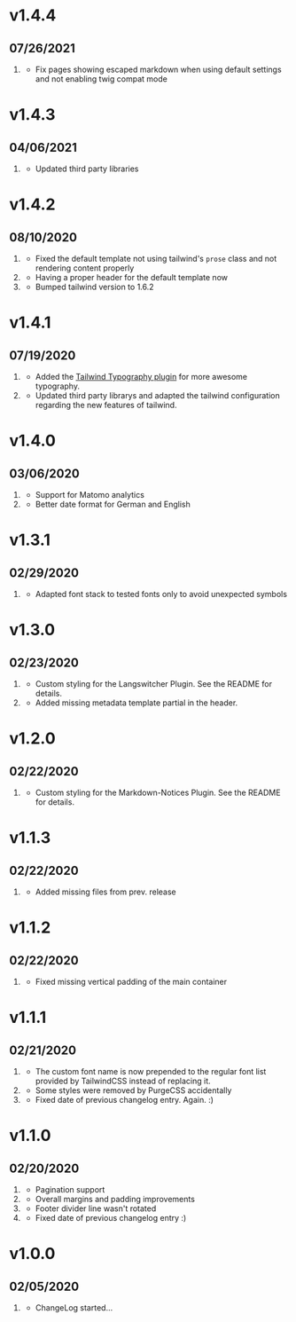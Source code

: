 # v1.4.4
##  07/26/2021

1. [](#bugfix)
    * Fix pages showing escaped markdown when using default settings and not enabling twig compat mode

# v1.4.3
##  04/06/2021

1. [](#improved)
    * Updated third party libraries
    
# v1.4.2
##  08/10/2020

1. [](#bugfix)
    * Fixed the default template not using tailwind's `prose` class and not rendering content properly
1. [](#improved)
    * Having a proper header for the default template now
1. [](#improved)
    * Bumped tailwind version to 1.6.2

# v1.4.1
##  07/19/2020

1. [](#new)
    * Added the [Tailwind Typography plugin](https://tailwindcss.com/docs/typography-plugin/) for more awesome typography.
1. [](#improved)
    * Updated third party librarys and adapted the tailwind configuration regarding the new features of tailwind.
  
# v1.4.0
##  03/06/2020

1. [](#new)
    * Support for Matomo analytics
1. [](#improved)
    * Better date format for German and English

# v1.3.1
##  02/29/2020

1. [](#improved)
    * Adapted font stack to tested fonts only to avoid unexpected symbols

# v1.3.0
##  02/23/2020

1. [](#new)
    * Custom styling for the Langswitcher Plugin. See the README for details.
1. [](#bugfix)
    * Added missing metadata template partial in the header.

# v1.2.0
##  02/22/2020

1. [](#new)
    * Custom styling for the Markdown-Notices Plugin. See the README for details.

# v1.1.3
##  02/22/2020

1. [](#bugfix)
    * Added missing files from prev. release

# v1.1.2
##  02/22/2020

1. [](#bugfix)
    * Fixed missing vertical padding of the main container

# v1.1.1
##  02/21/2020

1. [](#improved)
    * The custom font name is now prepended to the regular font list provided by TailwindCSS instead of replacing it.
1. [](#bugfix)
    * Some styles were removed by PurgeCSS accidentally
1. [](#bugfix)
    * Fixed date of previous changelog entry. Again. :)

# v1.1.0
##  02/20/2020

1. [](#new)
    * Pagination support
1. [](#improved)
    * Overall margins and padding improvements
1. [](#bugfix)
    * Footer divider line wasn't rotated
1. [](#bugfix)
    * Fixed date of previous changelog entry :)

# v1.0.0
##  02/05/2020

1. [](#new)
    * ChangeLog started...
